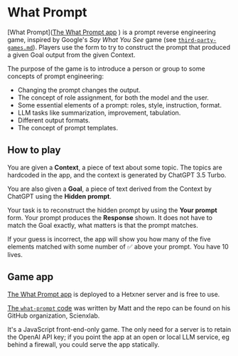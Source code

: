# What Prompt

[What Prompt]([The What Prompt app](https://whatprompt.scienxlab.org/) ) is a prompt reverse engineering game, inspired by Google's _Say What You See_ game (see [`third-party-games.md`](./third-party-games.md)). Players use the form to try to construct the prompt that produced a given Goal output from the given Context.

The purpose of the game is to introduce a person or group to some concepts of prompt engineering:

- Changing the prompt changes the output.
- The concept of role assignment, for both the model and the user.
- Some essential elements of a prompt: roles, style, instruction, format.
- LLM tasks like summarization, improvement, tabulation.
- Different output formats.
- The concept of prompt templates.


## How to play

You are given a **Context**, a piece of text about some topic. The topics are hardcoded in the app, and the context is generated by ChatGPT 3.5 Turbo.

You are also given a **Goal**, a piece of text derived from the Context by ChatGPT using the **Hidden prompt**.

Your task is to reconstruct the hidden prompt by using the **Your prompt** form. Your prompt produces the **Response** shown. It does not have to match the Goal exactly, what matters is that the prompt matches.

If your guess is incorrect, the app will show you how many of the five elements matched with some number of ✅ above your prompt. You have 10 lives.


## Game app

[The What Prompt app](https://whatprompt.scienxlab.org/) is deployed to a Hetxner server and is free to use.

[The `what-prompt` code](https://github.com/scienxlab/what-prompt) was written by Matt and the repo can be found on his GitHub organization, Scienxlab.

It's a JavaScript front-end-only game. The only need for a server is to retain the OpenAI API key; if you point the app at an open or local LLM service, eg behind a firewall, you could serve the app statically.
